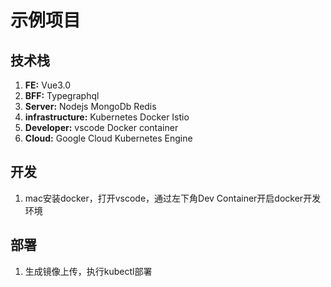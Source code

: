 # 示例项目

## 技术栈

1. **FE:**  Vue3.0
2. **BFF:**  Typegraphql
3. **Server:** Nodejs MongoDb Redis
4. **infrastructure:** Kubernetes Docker Istio
5. **Developer:** vscode Docker container
6. **Cloud:** Google Cloud Kubernetes Engine

## 开发

1. mac安装docker，打开vscode，通过左下角Dev Container开启docker开发环境

## 部署

1. 生成镜像上传，执行kubectl部署
